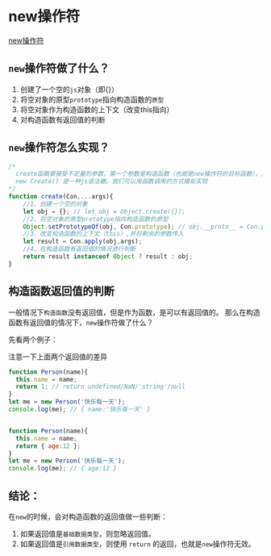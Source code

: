 <!--
 * @Author: tangdaoyong
 * @Date: 2021-01-29 10:37:23
 * @LastEditors: tangdaoyong
 * @LastEditTime: 2021-06-11 11:28:26
 * @Description: new操作符
-->
# new操作符

[new操作符](https://zhuanlan.zhihu.com/p/158640941)

## `new`操作符做了什么？

1. 创建了一个空的`js`对象（即{}）
2. 将空对象的原型`prototype`指向构造函数的`原型`
3. 将空对象作为构造函数的上下文（改变this指向）
4. 对构造函数有返回值的判断

## `new`操作符怎么实现？

```js
/*
  create函数要接受不定量的参数，第一个参数是构造函数（也就是new操作符的目标函数），其余参数被构造函数使用。
  new Create() 是一种js语法糖。我们可以用函数调用的方式模拟实现
*/
function create(Con,...args){
    //1、创建一个空的对象
    let obj = {}; // let obj = Object.create({});
    //2、将空对象的原型prototype指向构造函数的原型
    Object.setPrototypeOf(obj, Con.prototype); // obj.__proto__ = Con.prototype
    //3、改变构造函数的上下文（this）,并将剩余的参数传入
    let result = Con.apply(obj,args);
    //4、在构造函数有返回值的情况进行判断
    return result instanceof Object ? result : obj;
}
```
## 构造函数返回值的判断

一般情况下`构造函数`没有返回值，但是作为函数，是可以有返回值的。
那么在构造函数有返回值的情况下，`new`操作符做了什么？

先看两个例子：

注意一下上面两个返回值的差异
```js
function Person(name){
  this.name = name;
  return 1; // return undefined/NaN/'string'/null
}
let me = new Person('快乐每一天');
console.log(me); // { name:'快乐每一天' }


function Person(name){
  this.name = name;
  return { age:12 };
}
let me = new Person('快乐每一天');
console.log(me); // { age:12 }
```
## 结论：

在`new`的时候，会对构造函数的返回值做一些判断：

1. 如果返回值是`基础数据类型`，则忽略返回值。
2. 如果返回值是`引用数据类型`，则使用 `return` 的返回，也就是`new`操作符无效。